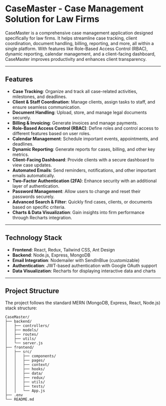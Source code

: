 # CaseMaster - Case Management Solution for Law Firms

CaseMaster is a comprehensive case management application designed specifically for law firms. It helps streamline case tracking, client coordination, document handling, billing, reporting, and more, all within a single platform. With features like Role-Based Access Control (RBAC), dynamic reporting, calendar management, and a client-facing dashboard, CaseMaster improves productivity and enhances client transparency.

---

## Features

- **Case Tracking**: Organize and track all case-related activities, milestones, and deadlines.
- **Client & Staff Coordination**: Manage clients, assign tasks to staff, and ensure seamless communication.
- **Document Handling**: Upload, store, and manage legal documents securely.
- **Billing & Invoicing**: Generate invoices and manage payments.
- **Role-Based Access Control (RBAC)**: Define roles and control access to different features based on user roles.
- **Calendar Management**: Schedule important events, appointments, and deadlines.
- **Dynamic Reporting**: Generate reports for cases, billing, and other key metrics.
- **Client-Facing Dashboard**: Provide clients with a secure dashboard to view case updates.
- **Automated Emails**: Send reminders, notifications, and other important emails automatically.
- **Two-Factor Authentication (2FA)**: Enhance security with an additional layer of authentication.
- **Password Management**: Allow users to change and reset their passwords securely.
- **Advanced Search & Filter**: Quickly find cases, clients, or documents based on specific criteria.
- **Charts & Data Visualization**: Gain insights into firm performance through Recharts integration.
  
---

## Technology Stack

- **Frontend**: React, Redux, Tailwind CSS, Ant Design
- **Backend**: Node.js, Express, MongoDB
- **Email Integration**: Nodemailer with SendInBlue (customizable)
- **Authentication**: JWT-based authentication with Google OAuth support
- **Data Visualization**: Recharts for displaying interactive data and charts

---

## Project Structure

The project follows the standard MERN (MongoDB, Express, React, Node.js) stack structure:

```plaintext
CaseMaster/
├── backend/
│   ├── controllers/
│   ├── models/
│   ├── routes/
│   ├── utils/
│   └── server.js
├── frontend/
│   ├── src/
│   │   ├── components/
│   │   ├── pages/
│   │   ├── context/
│   │   ├── hooks/
│   │   ├── data/
│   │   ├── redux/
│   │   ├── utils/
│   │   ├── tests/
│   │   └── App.js
├── .env
└── README.md
